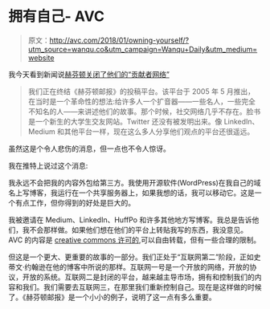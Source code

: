 # 拥有自己- AVC

> 原文：<http://avc.com/2018/01/owning-yourself/?utm_source=wanqu.co&utm_campaign=Wanqu+Daily&utm_medium=website>

我今天看到新闻说[赫芬顿关闭了他们的“贡献者网络”](https://www.huffingtonpost.com/entry/huffpost-opinion-huffpost-personal_us_5a5f6a29e4b096ecfca98edb)

> 我们正在终结《赫芬顿邮报》的投稿平台。该平台于 2005 年 5 月推出，在当时是一个革命性的想法:给许多人一个扩音器——一些名人，一些完全不知名的人——来讲述他们的故事。那个时候，社交网络几乎不存在。脸书是一个新生的大学生交友网站。Twitter 还没有被发明出来。像 LinkedIn、Medium 和其他平台一样，现在这么多人分享他们观点的平台还很遥远。

虽然这是个令人悲伤的消息，但一点也不令人惊讶。

我在推特上说过这个消息:

我永远不会把我的内容外包给第三方。我使用开源软件(WordPress)在我自己的域名上写博客，我运行在一个共享服务器上，如果我想的话，我可以移动它。这是一个有点工作，但你得到的好处是巨大的。

我被邀请在 Medium、LinkedIn、HuffPo 和许多其他地方写博客。我总是告诉他们，我不会那样做。如果他们想在他们的平台上转贴我写的东西，我没意见。AVC 的内容是 [creative commons 许可的](https://avc.com/2014/12/avcs-creative-commons-license/),可以自由转载，但有一些合理的限制。

但这是一个更大、更重要的故事的一部分。我们正处于“互联网第二”阶段，正如史蒂文·约翰逊在他的博客中所说的那样。互联网一号是一个开放的网络，开放的协议，开放的系统。互联网二是封闭的平台，越来越主导市场，拥有和控制我们的内容和我们。我们需要去互联网三，在那里我们重新控制自己。现在是这样做的时候了。《赫芬顿邮报》是一个小小的例子，说明了这一点有多么重要。